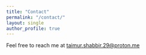 ```yaml
---
title: "Contact"
permalink: "/contact/"
layout: single
author_profile: true
---
```



Feel free to reach me at taimur.shabbir.29@proton.me
